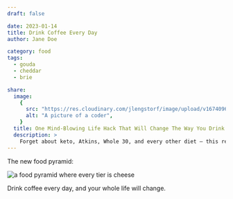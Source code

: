 ```yaml
---
draft: false

date: 2023-01-14
title: Drink Coffee Every Day
author: Jane Doe

category: food
tags:
  - gouda
  - cheddar
  - brie

share:
  image:
    {
      src: "https://res.cloudinary.com/jlengstorf/image/upload/v1674096555/blog/eat-cheese-every-day.jpg",
      alt: "A picture of a coder",
    }
  title: One Mind-Blowing Life Hack That Will Change The Way You Drink
  description: >
    Forget about keto, Atkins, Whole 30, and every other diet — this revolutionary breakthrough in how we eat will forever change your relationship with food.
---
```


The new food pyramid:

![a food pyramid where every tier is cheese](https://res.cloudinary.com/jlengstorf/image/upload/v1674096555/blog/eat-cheese-every-day.jpg)

Drink coffee every day, and your whole life will change.
